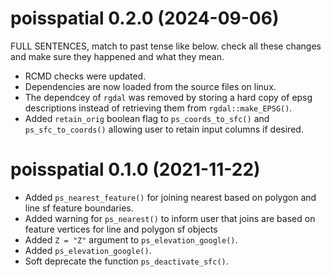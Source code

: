 <!-- NEWS.md is maintained by https://fledge.cynkra.com, contributors should not edit this file -->

# poisspatial 0.2.0 (2024-09-06)
FULL SENTENCES, match to past tense like below. check all these changes and make sure they happened and what they mean.

- RCMD checks were updated. 
- Dependencies are now loaded from the source files on linux.
- The dependcey of `rgdal` was removed by storing a hard copy of epsg descriptions instead of retrieving them from `rgdal::make_EPSG()`.
- Added `retain_orig` boolean flag to `ps_coords_to_sfc()` and `ps_sfc_to_coords()` allowing user to retain input columns if desired. 

# poisspatial 0.1.0 (2021-11-22)

- Added `ps_nearest_feature()` for joining nearest based on polygon and line sf feature boundaries.
- Added warning for `ps_nearest()` to inform user that joins are based on feature vertices for line and polygon sf objects
- Added `Z = "Z"` argument to `ps_elevation_google()`.
- Added `ps_elevation_google()`.
- Soft deprecate the function `ps_deactivate_sfc()`.
